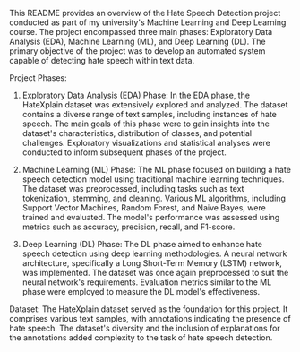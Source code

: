 This README provides an overview of the Hate Speech Detection project conducted as part of my university's Machine Learning and Deep Learning course.
The project encompassed three main phases: Exploratory Data Analysis (EDA), Machine Learning (ML), and Deep Learning (DL).
The primary objective of the project was to develop an automated system capable of detecting hate speech within text data.

Project Phases:
1. Exploratory Data Analysis (EDA) Phase:
In the EDA phase, the HateXplain dataset was extensively explored and analyzed.
The dataset contains a diverse range of text samples, including instances of hate speech.
The main goals of this phase were to gain insights into the dataset's characteristics, distribution of classes, and potential challenges.
Exploratory visualizations and statistical analyses were conducted to inform subsequent phases of the project.

2. Machine Learning (ML) Phase:
The ML phase focused on building a hate speech detection model using traditional machine learning techniques.
The dataset was preprocessed, including tasks such as text tokenization, stemming, and cleaning.
Various ML algorithms, including Support Vector Machines, Random Forest, and Naive Bayes, were trained and evaluated.
The model's performance was assessed using metrics such as accuracy, precision, recall, and F1-score.

3. Deep Learning (DL) Phase:
The DL phase aimed to enhance hate speech detection using deep learning methodologies.
A neural network architecture, specifically a Long Short-Term Memory (LSTM) network, was implemented.
The dataset was once again preprocessed to suit the neural network's requirements.
Evaluation metrics similar to the ML phase were employed to measure the DL model's effectiveness.

Dataset:
The HateXplain dataset served as the foundation for this project. It comprises various text samples, with annotations indicating the presence of hate speech. 
The dataset's diversity and the inclusion of explanations for the annotations added complexity to the task of hate speech detection.
